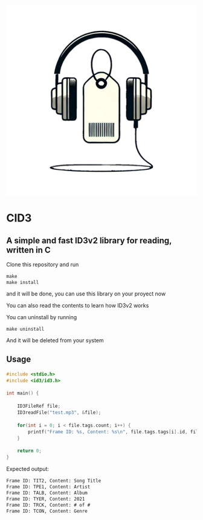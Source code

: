 ![logo](logo.png)
# CID3
## A simple and fast ID3v2 library for reading, written in C

Clone this repository and run

```make
make
make install
```

and it will be done, you can use this library on your proyect now

You can also read the contents to learn how ID3v2 works

You can uninstall by running

```make
make uninstall
```

And it will be deleted from your system

## Usage

```c
#include <stdio.h>
#include <id3/id3.h>

int main() {

    ID3FileRef file;
    ID3readFile("test.mp3", &file);

    for(int i = 0; i < file.tags.count; i++) {
        printf("Frame ID: %s, Content: %s\n", file.tags.tags[i].id, file.tags.tags[i].text);
    }
    
    return 0;
}
```

Expected output:

```
Frame ID: TIT2, Content: Song Title
Frame ID: TPE1, Content: Artist
Frame ID: TALB, Content: Album
Frame ID: TYER, Content: 2021
Frame ID: TRCK, Content: # of #
Frame ID: TCON, Content: Genre
```

